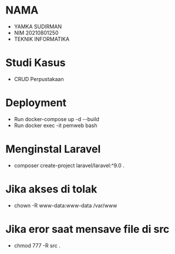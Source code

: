 # NAMA
- YAMKA SUDIRMAN
- NIM 20210801250
- TEKNIK INFORMATIKA

# Studi Kasus
- CRUD Perpustakaan

# Deployment
- Run docker-compose up -d --build
- Run docker exec -it pemweb bash

# Menginstal Laravel 
- composer create-project laravel/laravel:^9.0 .

# Jika akses di tolak
- chown -R www-data:www-data /var/www

# Jika eror saat mensave file di src
- chmod 777 -R src
.
